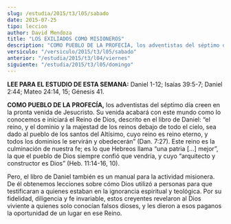 ```yaml
---
slug: /estudia/2015/t3/l05/sabado
date: 2015-07-25
tipo: leccion
author: David Mendoza
title: "LOS EXILIADOS COMO MISIONEROS"
description: "COMO PUEBLO DE LA PROFECÍA, los adventistas del séptimo día creen en la  pronta venida de Jesucristo. Su venida acabará con este mundo como lo  conocemos e iniciará el Reino de Dios, descrito en el libro de Daniel: “el  reino, y el dominio y la majestad de los reinos deba..."
versiculo: "/versiculo/2015/t3/l05/sabado"
anterior: "/estudia/2015/t3/l04/viernes"
siguiente: "/estudia/2015/t3/l05/domingo"
---
```


**LEE PARA EL ESTUDIO DE ESTA SEMANA:** Daniel 1-12; Isaías 39:5-7; Daniel 2:44; Mateo 24:14, 15; Génesis 41.

**COMO PUEBLO DE LA PROFECÍA,** los adventistas del séptimo día creen en la pronta venida de Jesucristo. Su venida acabará con este mundo como lo conocemos e iniciará el Reino de Dios, descrito en el libro de Daniel: “el reino, y el dominio y la majestad de los reinos debajo de todo el cielo, sea dado al pueblo de los santos del Altísimo, cuyo reino es reino eterno, y todos los dominios le servirán y obedecerán” (Dan. 7:27). Este reino es la culminación de nuestra fe; es lo que Hebreos llama “una patria [...] mejor”, la que el pueblo de Dios siempre confió que vendría, y cuyo “arquitecto y constructor es Dios” (Heb. 11:14-16, 10).

Pero, el libro de Daniel también es un manual para la actividad misionera. De él obtenemos lecciones sobre cómo Dios utilizó a personas para que testificaran a quienes estaban en la ignorancia espiritual y teológica. Por su fidelidad, diligencia y fe invariable, estos creyentes revelaron al Dios viviente a quienes solo conocían falsos dioses, y les dieron a esos paganos la oportunidad de un lugar en ese Reino.
